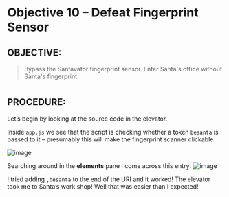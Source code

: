 # Objective 10 – Defeat Fingerprint Sensor #

## OBJECTIVE: ##
>Bypass the Santavator fingerprint sensor. Enter Santa's office without Santa's fingerprint.
#  

## PROCEDURE: ##
Let’s begin by looking at the source code in the elevator.

Inside `app.js` we see that the script is checking whether a token `besanta` is passed to it – presumably this will make the fingerprint scanner clickable

![image](https://github.com/beta-j/SANS-Holiday-Hack-Challenge-2020/assets/60655500/55a435c2-889a-40bf-b1a7-e972ac3bd97d)

Searching around in the **elements** pane I come across this entry:
![image](https://github.com/beta-j/SANS-Holiday-Hack-Challenge-2020/assets/60655500/ef112fd5-aaf7-4253-876a-8dc523c2f733)

I tried adding `,besanta` to the end of the URI and it worked! The elevator took me to Santa’s work shop!  Well that was easier than I expected!
